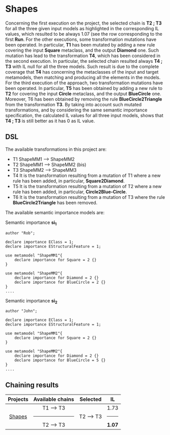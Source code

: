 # Shapes 

Concerning the first execution on the project, the selected chain is __T2 ; T3__ for all the three given input models as highlighted in the corresponding IL values, which resulted to be always 1.07 (see the row corresponding to the first __Run__. For the other executions, some transformation mutations have been operated. In particular, __T1__ has been mutated by adding a new rule covering the  input __Square__ metaclass, and the output __Diamond__ one. Such mutation has lead to the transformation __T4__, which has been considered in the second execution. In particular, the selected chain resulted always __T4 ; T3__ with IL null for all the three models. Such result is due to the complete coverage that __T4__ has concerning the metaclasses of the input and target metamodels, then matching and producing all the elements in the models. For the third execution of the approach, two transformation mutations have been operated. In particular, __T5__ has been obtained by adding a new rule to __T2__ for covering the input __Circle__ metaclass, and the output __BlueCircle__ one. Moreover, T6 has been obtained by removing the rule __BlueCircle2Triangle__ from the transformation __T3__. By taking into account such mutated transformations, and by considering the same semantic importance specification, the calculated IL values for all three input models, shows that __T4 ; T3__ is still better as it has 0 as IL value. 

## DSL

The available transformations in this project are:

 - T1 ShapeMM1 --> ShapeMM2
 - T2 ShapeMM1 -->  ShapeMM2 (bis)
 - T3 ShapeMM2 --> ShapeMM3          
 - T4 It is the transformation resulting from a mutation of T1 where a new rule has been added, in particular, __Square2Diamond__.
 - T5 It is the transformation resulting from a mutation of T2 where a new rule has been added, in particular, __Circle2Blue-Circle__.
 - T6 It is the transformation resulting from a mutation of T3 where the rule __BlueCircle2Triangle__ has been removed.

The available semantic importance models are:


Semantic importance __si<sub>1</sub>__

```
author "Rob";

declare importance EClass = 1;
declare importance EStructuralFeature = 1;

use metamodel "ShapeMM1"{
    declare importance for Square = 2 {}
}

use metamodel "ShapeMM2"{
    declare importance for Diamond = 2 {}
    declare importance for BlueCircle = 2 {}
}
....
```

Semantic importance __si<sub>2</sub>__

```
author "John";

declare importance EClass = 1;
declare importance EStructuralFeature = 1;

use metamodel "ShapeMM1"{
    declare importance for Square = 2 {}
}

use metamodel "ShapeMM2"{
    declare importance for Diamond = 2 {}
    declare importance for BlueCircle = 5 {}
}
....
```

## Chaining results

| Projects  |  Available chains |  Selected |  IL |
|  :---:       |:---:|:---:|:---:|
| [Shapes](wiki/shape.md)       | T1 --> T3 <hr/> T2 --> T3  | T2 --> T3  | 1.73 <hr/> **1.07**  |
